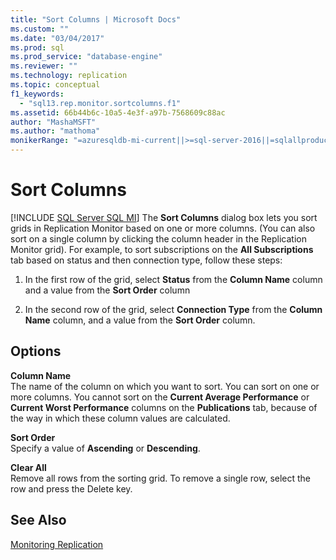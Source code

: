 ```yaml
---
title: "Sort Columns | Microsoft Docs"
ms.custom: ""
ms.date: "03/04/2017"
ms.prod: sql
ms.prod_service: "database-engine"
ms.reviewer: ""
ms.technology: replication
ms.topic: conceptual
f1_keywords: 
  - "sql13.rep.monitor.sortcolumns.f1"
ms.assetid: 66b44b6c-10a5-4e3f-a97b-7568609c88ac
author: "MashaMSFT"
ms.author: "mathoma"
monikerRange: "=azuresqldb-mi-current||>=sql-server-2016||=sqlallproducts-allversions"
---
```

# Sort Columns
[!INCLUDE [SQL Server SQL MI](../../includes/applies-to-version/sql-asdbmi.md)]
  The **Sort Columns** dialog box lets you sort grids in Replication Monitor based on one or more columns. (You can also sort on a single column by clicking the column header in the Replication Monitor grid). For example, to sort subscriptions on the **All Subscriptions** tab based on status and then connection type, follow these steps:  
  
1.  In the first row of the grid, select **Status** from the **Column Name** column and a value from the **Sort Order** column  
  
2.  In the second row of the grid, select **Connection Type** from the **Column Name** column, and a value from the **Sort Order** column.  

## Options  
 **Column Name**  
 The name of the column on which you want to sort. You can sort on one or more columns. You cannot sort on the **Current Average Performance** or **Current Worst Performance** columns on the **Publications** tab, because of the way in which these column values are calculated.  
  
 **Sort Order**  
 Specify a value of **Ascending** or **Descending**.  
  
 **Clear All**  
 Remove all rows from the sorting grid. To remove a single row, select the row and press the Delete key.  
  
## See Also  
 [Monitoring Replication](../../relational-databases/replication/monitor/monitoring-replication.md)  
  
  

